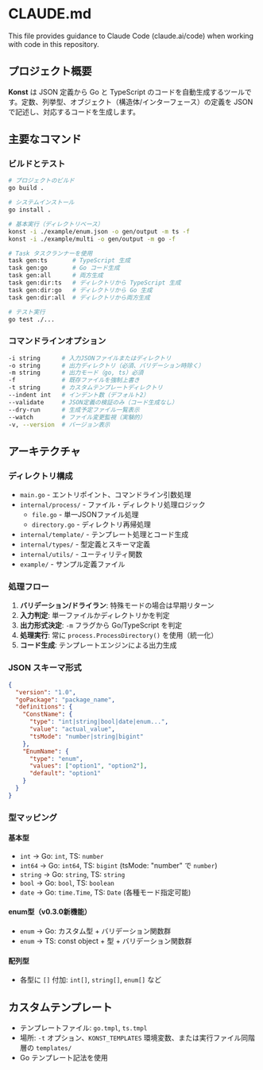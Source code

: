 # CLAUDE.md

This file provides guidance to Claude Code (claude.ai/code) when working with code in this repository.

## プロジェクト概要

**Konst** は JSON 定義から Go と TypeScript のコードを自動生成するツールです。定数、列挙型、オブジェクト（構造体/インターフェース）の定義を JSON で記述し、対応するコードを生成します。

## 主要なコマンド

### ビルドとテスト

```bash
# プロジェクトのビルド
go build .

# システムインストール
go install .

# 基本実行（ディレクトリベース）
konst -i ./example/enum.json -o gen/output -m ts -f
konst -i ./example/multi -o gen/output -m go -f

# Task タスクランナーを使用
task gen:ts       # TypeScript 生成
task gen:go       # Go コード生成  
task gen:all      # 両方生成
task gen:dir:ts   # ディレクトリから TypeScript 生成
task gen:dir:go   # ディレクトリから Go 生成
task gen:dir:all  # ディレクトリから両方生成

# テスト実行
go test ./...
```

### コマンドラインオプション

```bash
-i string      # 入力JSONファイルまたはディレクトリ
-o string      # 出力ディレクトリ（必須、バリデーション時除く）
-m string      # 出力モード（go, ts）必須
-f             # 既存ファイルを強制上書き
-t string      # カスタムテンプレートディレクトリ
--indent int   # インデント数（デフォルト2）
--validate     # JSON定義の検証のみ（コード生成なし）
--dry-run      # 生成予定ファイル一覧表示
--watch        # ファイル変更監視（実験的）
-v, --version  # バージョン表示
```

## アーキテクチャ

### ディレクトリ構成

- `main.go` - エントリポイント、コマンドライン引数処理
- `internal/process/` - ファイル・ディレクトリ処理ロジック
  - `file.go` - 単一JSONファイル処理
  - `directory.go` - ディレクトリ再帰処理
- `internal/template/` - テンプレート処理とコード生成
- `internal/types/` - 型定義とスキーマ定義
- `internal/utils/` - ユーティリティ関数
- `example/` - サンプル定義ファイル

### 処理フロー

1. **バリデーション/ドライラン**: 特殊モードの場合は早期リターン
2. **入力判定**: 単一ファイルかディレクトリかを判定  
3. **出力形式決定**: `-m` フラグから Go/TypeScript を判定
4. **処理実行**: 常に `process.ProcessDirectory()` を使用（統一化）
5. **コード生成**: テンプレートエンジンによる出力生成

### JSON スキーマ形式

```json
{
  "version": "1.0",
  "goPackage": "package_name", 
  "definitions": {
    "ConstName": {
      "type": "int|string|bool|date|enum...",
      "value": "actual_value",
      "tsMode": "number|string|bigint"
    },
    "EnumName": {
      "type": "enum",
      "values": ["option1", "option2"],
      "default": "option1"
    }
  }
}
```

### 型マッピング

#### 基本型
- `int` → Go: `int`, TS: `number`
- `int64` → Go: `int64`, TS: `bigint` (tsMode: "number" で `number`)
- `string` → Go: `string`, TS: `string`
- `bool` → Go: `bool`, TS: `boolean`
- `date` → Go: `time.Time`, TS: `Date` (各種モード指定可能)

#### enum型（v0.3.0新機能）
- `enum` → Go: カスタム型 + バリデーション関数群
- `enum` → TS: const object + 型 + バリデーション関数群

#### 配列型
- 各型に `[]` 付加: `int[]`, `string[]`, `enum[]` など

## カスタムテンプレート

- テンプレートファイル: `go.tmpl`, `ts.tmpl`
- 場所: `-t` オプション、`KONST_TEMPLATES` 環境変数、または実行ファイル同階層の `templates/`
- Go テンプレート記法を使用
